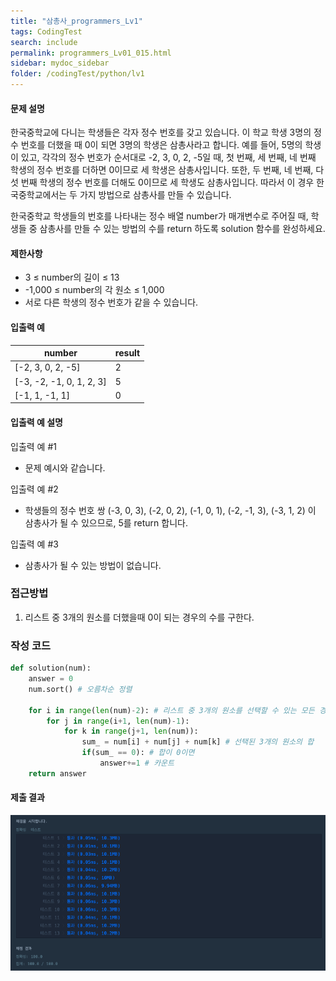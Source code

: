 ```yaml
---
title: "삼총사_programmers_Lv1"
tags: CodingTest
search: include
permalink: programmers_Lv01_015.html
sidebar: mydoc_sidebar
folder: /codingTest/python/lv1
---
```



#### 문제 설명 <br>

한국중학교에 다니는 학생들은 각자 정수 번호를 갖고 있습니다. 이 학교 학생 3명의 정수 번호를 더했을 때 0이 되면 3명의 학생은 삼총사라고 합니다. 예를 들어, 5명의 학생이 있고, 각각의 정수 번호가 순서대로 -2, 3, 0, 2, -5일 때, 첫 번째, 세 번째, 네 번째 학생의 정수 번호를 더하면 0이므로 세 학생은 삼총사입니다. 또한, 두 번째, 네 번째, 다섯 번째 학생의 정수 번호를 더해도 0이므로 세 학생도 삼총사입니다. 따라서 이 경우 한국중학교에서는 두 가지 방법으로 삼총사를 만들 수 있습니다.

한국중학교 학생들의 번호를 나타내는 정수 배열 number가 매개변수로 주어질 때, 학생들 중 삼총사를 만들 수 있는 방법의 수를 return 하도록 solution 함수를 완성하세요.

#### 제한사항 <br>

- 3 ≤ number의 길이 ≤ 13
- -1,000 ≤ number의 각 원소 ≤ 1,000
- 서로 다른 학생의 정수 번호가 같을 수 있습니다.

#### 입출력 예 <br>
  
number|	result
---|---
[-2, 3, 0, 2, -5]|	2
[-3, -2, -1, 0, 1, 2, 3]|	5
[-1, 1, -1, 1]|	0

#### 입출력 예 설명 <br>

입출력 예 #1
- 문제 예시와 같습니다.

입출력 예 #2
- 학생들의 정수 번호 쌍 (-3, 0, 3), (-2, 0, 2), (-1, 0, 1), (-2, -1, 3), (-3, 1, 2) 이 삼총사가 될 수 있으므로, 5를 return 합니다.

입출력 예 #3
- 삼총사가 될 수 있는 방법이 없습니다.

### 접근방법 <br>

1. 리스트 중 3개의 원소를 더했을때 0이 되는 경우의 수를 구한다.

### 작성 코드 <br>

```python
def solution(num):
    answer = 0 
    num.sort() # 오름차순 정렬
    
    for i in range(len(num)-2): # 리스트 중 3개의 원소를 선택할 수 있는 모든 경우의 수
        for j in range(i+1, len(num)-1):
            for k in range(j+1, len(num)):   
                sum_ = num[i] + num[j] + num[k] # 선택된 3개의 원소의 합
                if(sum_ == 0): # 합이 0이면
                    answer+=1 # 카운트
    return answer
```

#### 제출 결과

![제출 결과](\images\programmers_Lv01_015.png)





